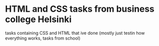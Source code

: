 # HTML and CSS tasks from business college Helsinki

tasks containing CSS and HTML that ive done (mostly just testin how everything works, tasks from school)
